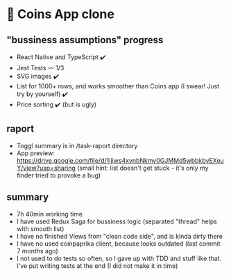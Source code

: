 # :space_invader: Coins App clone

## "bussiness assumptions" progress
- React Native and TypeScript :heavy_check_mark:
- Jest Tests :wavy_dash: 1/3
- SVG images :heavy_check_mark:
- List for 1000+ rows, and works smoother than Coins app (I swear! Just try by yourself) :heavy_check_mark:
- Price sorting :heavy_check_mark: (but is ugly)

## raport
- Toggl summary is in /task-raport directory
- App preview: https://drive.google.com/file/d/1Ijiws4xvnbNkmv0GJMMd5wbbkbvEXeuY/view?usp=sharing (small hint: list doesn't get stuck - it's only my finder tried to provoke a bug)

## summary
- 7h 40min working time
- I have used Redux Saga for bussiness logic (separated "thread" helps with smooth list)
- I have no finished Views from "clean code side", and is kinda dirty there
- I have no used coinpaprika client, because looks outdated (last commit 7 months ago)
- I not used to do tests so often, so I gave up with TDD and stuff like that. I've put writing tests at the end (I did not make it in time)
